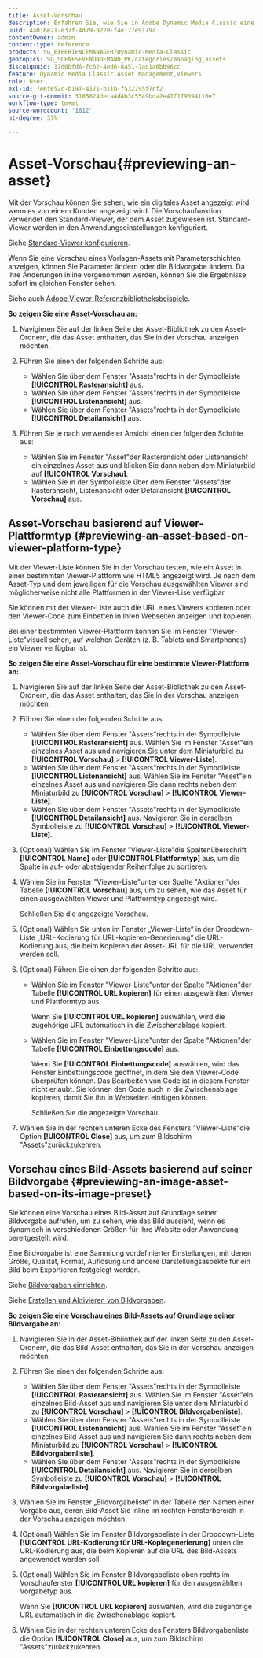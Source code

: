 ```yaml
---
title: Asset-Vorschau
description: Erfahren Sie, wie Sie in Adobe Dynamic Media Classic eine Vorschau eines Assets anzeigen.
uuid: 4a01be21-e37f-4d79-9220-f4e177e9179a
contentOwner: admin
content-type: reference
products: SG_EXPERIENCEMANAGER/Dynamic-Media-Classic
geptopics: SG_SCENESEVENONDEMAND_PK/categories/managing_assets
discoiquuid: 17d0bfd6-fc62-4ed6-8a51-7ac1a6bb96cc
feature: Dynamic Media Classic,Asset Management,Viewers
role: User
exl-id: 7e6f652c-b197-4171-b11b-f532795f7cf2
source-git-commit: 3185824deca4d4b3c5549bda2e47f179094110e7
workflow-type: tm+mt
source-wordcount: '1012'
ht-degree: 37%

---
```


# Asset-Vorschau{#previewing-an-asset}

Mit der Vorschau können Sie sehen, wie ein digitales Asset angezeigt wird, wenn es von einem Kunden angezeigt wird. Die Vorschaufunktion verwendet den Standard-Viewer, der dem Asset zugewiesen ist. Standard-Viewer werden in den Anwendungseinstellungen konfiguriert. 

Siehe [Standard-Viewer konfigurieren](application-setup.md#configuring_default_viewers).

Wenn Sie eine Vorschau eines Vorlagen-Assets mit Parameterschichten anzeigen, können Sie Parameter ändern oder die Bildvorgabe ändern. Da Ihre Änderungen inline vorgenommen werden, können Sie die Ergebnisse sofort im gleichen Fenster sehen.

Siehe auch [Adobe Viewer-Referenzbibliotheksbeispiele](https://landing.adobe.com/en/na/dynamic-media/ctir-2755/live-demos.html).

**So zeigen Sie eine Asset-Vorschau an:**

1. Navigieren Sie auf der linken Seite der Asset-Bibliothek zu den Asset-Ordnern, die das Asset enthalten, das Sie in der Vorschau anzeigen möchten.
1. Führen Sie einen der folgenden Schritte aus:

   * Wählen Sie über dem Fenster &quot;Assets&quot;rechts in der Symbolleiste **[!UICONTROL Rasteransicht]** aus.
   * Wählen Sie über dem Fenster &quot;Assets&quot;rechts in der Symbolleiste **[!UICONTROL Listenansicht]** aus.
   * Wählen Sie über dem Fenster &quot;Assets&quot;rechts in der Symbolleiste **[!UICONTROL Detailansicht]** aus.

1. Führen Sie je nach verwendeter Ansicht einen der folgenden Schritte aus:

   * Wählen Sie im Fenster &quot;Asset&quot;der Rasteransicht oder Listenansicht ein einzelnes Asset aus und klicken Sie dann neben dem Miniaturbild auf **[!UICONTROL Vorschau]**.
   * Wählen Sie in der Symbolleiste über dem Fenster &quot;Assets&quot;der Rasteransicht, Listenansicht oder Detailansicht **[!UICONTROL Vorschau]** aus.

## Asset-Vorschau basierend auf Viewer-Plattformtyp {#previewing-an-asset-based-on-viewer-platform-type}

Mit der Viewer-Liste können Sie in der Vorschau testen, wie ein Asset in einer bestimmten Viewer-Plattform wie HTML5 angezeigt wird. Je nach dem Asset-Typ und dem jeweiligen für die Vorschau ausgewählten Viewer sind möglicherweise nicht alle Plattformen in der Viewer-Lise verfügbar.

Sie können mit der Viewer-Liste auch die URL eines Viewers kopieren oder den Viewer-Code zum Einbetten in Ihren Webseiten anzeigen und kopieren.

Bei einer bestimmten Viewer-Plattform können Sie im Fenster &quot;Viewer-Liste&quot;visuell sehen, auf welchen Geräten (z. B. Tablets und Smartphones) ein Viewer verfügbar ist.

**So zeigen Sie eine Asset-Vorschau für eine bestimmte Viewer-Plattform an:**

1. Navigieren Sie auf der linken Seite der Asset-Bibliothek zu den Asset-Ordnern, die das Asset enthalten, das Sie in der Vorschau anzeigen möchten.
1. Führen Sie einen der folgenden Schritte aus:

   * Wählen Sie über dem Fenster &quot;Assets&quot;rechts in der Symbolleiste **[!UICONTROL Rasteransicht]** aus. Wählen Sie im Fenster &quot;Asset&quot;ein einzelnes Asset aus und navigieren Sie unter dem Miniaturbild zu **[!UICONTROL Vorschau]** > **[!UICONTROL Viewer-Liste]**.
   * Wählen Sie über dem Fenster &quot;Assets&quot;rechts in der Symbolleiste **[!UICONTROL Listenansicht]** aus. Wählen Sie im Fenster &quot;Asset&quot;ein einzelnes Asset aus und navigieren Sie dann rechts neben dem Miniaturbild zu **[!UICONTROL Vorschau]** > **[!UICONTROL Viewer-Liste]**.
   * Wählen Sie über dem Fenster &quot;Assets&quot;rechts in der Symbolleiste **[!UICONTROL Detailansicht]** aus. Navigieren Sie in derselben Symbolleiste zu **[!UICONTROL Vorschau]** > **[!UICONTROL Viewer-Liste]**.

1. (Optional) Wählen Sie im Fenster &quot;Viewer-Liste&quot;die Spaltenüberschrift **[!UICONTROL Name]** oder **[!UICONTROL Plattformtyp]** aus, um die Spalte in auf- oder absteigender Reihenfolge zu sortieren.
1. Wählen Sie im Fenster &quot;Viewer-Liste&quot;unter der Spalte &quot;Aktionen&quot;der Tabelle **[!UICONTROL Vorschau]** aus, um zu sehen, wie das Asset für einen ausgewählten Viewer und Plattformtyp angezeigt wird.

   Schließen Sie die angezeigte Vorschau.

1. (Optional) Wählen Sie unten im Fenster „Viewer-Liste“ in der Dropdown-Liste „URL-Kodierung für URL-kopieren-Generierung“ die URL-Kodierung aus, die beim Kopieren der Asset-URL für die URL verwendet werden soll.
1. (Optional) Führen Sie einen der folgenden Schritte aus:

   * Wählen Sie im Fenster &quot;Viewer-Liste&quot;unter der Spalte &quot;Aktionen&quot;der Tabelle **[!UICONTROL URL kopieren]** für einen ausgewählten Viewer und Plattformtyp aus.

      Wenn Sie **[!UICONTROL URL kopieren]** auswählen, wird die zugehörige URL automatisch in die Zwischenablage kopiert.

   * Wählen Sie im Fenster &quot;Viewer-Liste&quot;unter der Spalte &quot;Aktionen&quot;der Tabelle **[!UICONTROL Einbettungscode]** aus.

      Wenn Sie **[!UICONTROL Einbettungscode]** auswählen, wird das Fenster Einbettungscode geöffnet, in dem Sie den Viewer-Code überprüfen können. Das Bearbeiten von Code ist in diesem Fenster nicht erlaubt. Sie können den Code auch in die Zwischenablage kopieren, damit Sie ihn in Webseiten einfügen können.

      Schließen Sie die angezeigte Vorschau.

1. Wählen Sie in der rechten unteren Ecke des Fensters &quot;Viewer-Liste&quot;die Option **[!UICONTROL Close]** aus, um zum Bildschirm &quot;Assets&quot;zurückzukehren.

## Vorschau eines Bild-Assets basierend auf seiner Bildvorgabe {#previewing-an-image-asset-based-on-its-image-preset}

Sie können eine Vorschau eines Bild-Asset auf Grundlage seiner Bildvorgabe aufrufen, um zu sehen, wie das Bild aussieht, wenn es dynamisch in verschiedenen Größen für Ihre Website oder Anwendung bereitgestellt wird.

Eine Bildvorgabe ist eine Sammlung vordefinierter Einstellungen, mit denen Größe, Qualität, Format, Auflösung und andere Darstellungsaspekte für ein Bild beim Exportieren festgelegt werden. 

Siehe [Bildvorgaben einrichten](setting-image-presets.md#setting_up_image_presets).

Siehe [Erstellen und Aktivieren von Bildvorgaben](creating-enabling-image-presets.md#creating_and_enabling_image_presets).

**So zeigen Sie eine Vorschau eines Bild-Assets auf Grundlage seiner Bildvorgabe an:**

1. Navigieren Sie in der Asset-Bibliothek auf der linken Seite zu den Asset-Ordnern, die das Bild-Asset enthalten, das Sie in der Vorschau anzeigen möchten.
1. Führen Sie einen der folgenden Schritte aus:

   * Wählen Sie über dem Fenster &quot;Assets&quot;rechts in der Symbolleiste **[!UICONTROL Rasteransicht]** aus. Wählen Sie im Fenster &quot;Asset&quot;ein einzelnes Bild-Asset aus und navigieren Sie unter dem Miniaturbild zu **[!UICONTROL Vorschau]** > **[!UICONTROL Bildvorgabenliste]**.
   * Wählen Sie über dem Fenster &quot;Assets&quot;rechts in der Symbolleiste **[!UICONTROL Listenansicht]** aus. Wählen Sie im Fenster &quot;Asset&quot;ein einzelnes Bild-Asset aus und navigieren Sie dann rechts neben dem Miniaturbild zu **[!UICONTROL Vorschau]** > **[!UICONTROL Bildvorgabenliste]**.
   * Wählen Sie über dem Fenster &quot;Assets&quot;rechts in der Symbolleiste **[!UICONTROL Detailansicht]** aus. Navigieren Sie in derselben Symbolleiste zu **[!UICONTROL Vorschau]** > **[!UICONTROL Bildvorgabeliste]**.

1. Wählen Sie im Fenster „Bildvorgabeliste“ in der Tabelle den Namen einer Vorgabe aus, deren Bild-Asset Sie inline im rechten Fensterbereich in der Vorschau anzeigen möchten.
1. (Optional) Wählen Sie im Fenster Bildvorgabeliste in der Dropdown-Liste **[!UICONTROL URL-Kodierung für URL-Kopiegenerierung]** unten die URL-Kodierung aus, die beim Kopieren auf die URL des Bild-Assets angewendet werden soll.
1. (Optional) Wählen Sie im Fenster Bildvorgabeliste oben rechts im Vorschaufenster **[!UICONTROL URL kopieren]** für den ausgewählten Vorgabetyp aus.

   Wenn Sie **[!UICONTROL URL kopieren]** auswählen, wird die zugehörige URL automatisch in die Zwischenablage kopiert.

1. Wählen Sie in der rechten unteren Ecke des Fensters Bildvorgabenliste die Option **[!UICONTROL Close]** aus, um zum Bildschirm &quot;Assets&quot;zurückzukehren.
